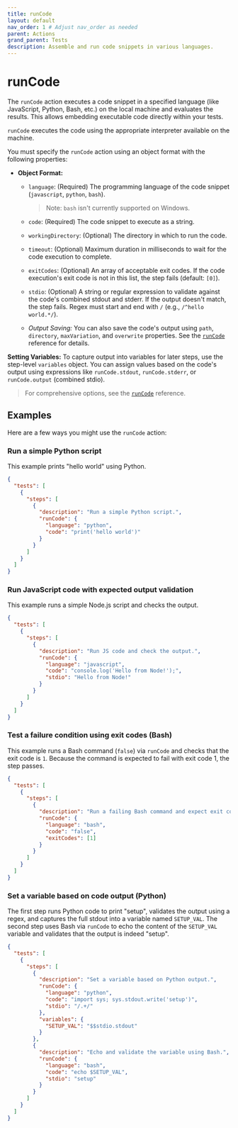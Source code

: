 ```yaml
---
title: runCode
layout: default
nav_order: 1 # Adjust nav_order as needed
parent: Actions
grand_parent: Tests
description: Assemble and run code snippets in various languages.
---
```


# runCode

The `runCode` action executes a code snippet in a specified language (like JavaScript, Python, Bash, etc.) on the local machine and evaluates the results. This allows embedding executable code directly within your tests.

`runCode` executes the code using the appropriate interpreter available on the machine.

You must specify the `runCode` action using an object format with the following properties:

- **Object Format:**
  - `language`: (Required) The programming language of the code snippet (`javascript`, `python`, `bash`).

    > Note: `bash` isn't currently supported on Windows.

  - `code`: (Required) The code snippet to execute as a string.
  - `workingDirectory`: (Optional) The directory in which to run the code.
  - `timeout`: (Optional) Maximum duration in milliseconds to wait for the code execution to complete.
  - `exitCodes`: (Optional) An array of acceptable exit codes. If the code execution's exit code is not in this list, the step fails (default: `[0]`).
  - `stdio`: (Optional) A string or regular expression to validate against the code's combined stdout and stderr. If the output doesn't match, the step fails. Regex must start and end with `/` (e.g., `/^hello world.*/`).
  - *Output Saving:* You can also save the code's output using `path`, `directory`, `maxVariation`, and `overwrite` properties. See the [`runCode`](/docs/references/schemas/runCode) reference for details.

**Setting Variables:** To capture output into variables for later steps, use the step-level `variables` object. You can assign values based on the code's output using expressions like `runCode.stdout`, `runCode.stderr`, or `runCode.output` (combined stdio).

> For comprehensive options, see the [`runCode`](/docs/references/schemas/runCode) reference.

## Examples

Here are a few ways you might use the `runCode` action:

### Run a simple Python script

This example prints "hello world" using Python.

```json
{
  "tests": [
    {
      "steps": [
        {
          "description": "Run a simple Python script.",
          "runCode": {
            "language": "python",
            "code": "print('hello world')"
          }
        }
      ]
    }
  ]
}
```

### Run JavaScript code with expected output validation

This example runs a simple Node.js script and checks the output.

```json
{
  "tests": [
    {
      "steps": [
        {
          "description": "Run JS code and check the output.",
          "runCode": {
            "language": "javascript",
            "code": "console.log('Hello from Node!');",
            "stdio": "Hello from Node!"
          }
        }
      ]
    }
  ]
}
```

### Test a failure condition using exit codes (Bash)

This example runs a Bash command (`false`) via `runCode` and checks that the exit code is `1`. Because the command is expected to fail with exit code 1, the step passes.

```json
{
  "tests": [
    {
      "steps": [
        {
          "description": "Run a failing Bash command and expect exit code 1.",
          "runCode": {
            "language": "bash",
            "code": "false",
            "exitCodes": [1]
          }
        }
      ]
    }
  ]
}
```

### Set a variable based on code output (Python)

The first step runs Python code to print "setup", validates the output using a regex, and captures the full stdout into a variable named `SETUP_VAL`. The second step uses Bash via `runCode` to echo the content of the `SETUP_VAL` variable and validates that the output is indeed "setup".

```json
{
  "tests": [
    {
      "steps": [
        {
          "description": "Set a variable based on Python output.",
          "runCode": {
            "language": "python",
            "code": "import sys; sys.stdout.write('setup')",
            "stdio": "/.+/"
          },
          "variables": {
            "SETUP_VAL": "$$stdio.stdout" 
          }
        },
        {
          "description": "Echo and validate the variable using Bash.",
          "runCode": {
            "language": "bash",
            "code": "echo $SETUP_VAL",
            "stdio": "setup"
          }
        }
      ]
    }
  ]
}
```
